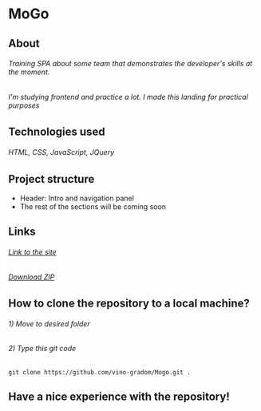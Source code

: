 # MoGo

## About
###### Training SPA about some team that demonstrates the developer's skills at the moment.
###### I'm studying frontend and practice a lot. I made this landing for practical purposes

## Technologies used
###### HTML, CSS, JavaScript, JQuery

## Project structure
* Header: Intro and navigation panel
* The rest of the sections will be coming soon

## Links
###### [Link to the site](https://vino-gradom.github.io/Mogo/)
###### [Download ZIP](https://github.com/vino-gradom/Mogo/archive/refs/heads/main.zip)

## How to clone the repository to a local machine?
###### 1) Move to desired folder
###### 2) Type this git code
```git
git clone https://github.com/vino-gradom/Mogo.git .
```

## Have a nice experience with the repository!
